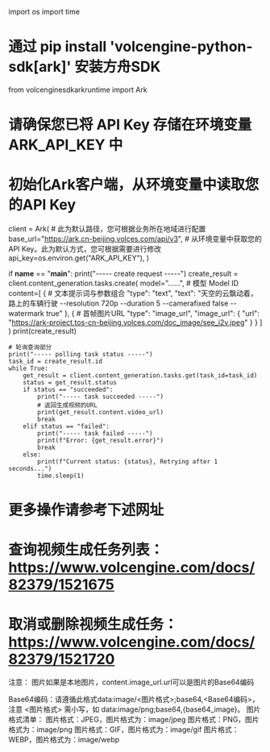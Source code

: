 import os
import time  
# 通过 pip install 'volcengine-python-sdk[ark]' 安装方舟SDK
from volcenginesdkarkruntime import Ark

# 请确保您已将 API Key 存储在环境变量 ARK_API_KEY 中
# 初始化Ark客户端，从环境变量中读取您的API Key
client = Ark(
    # 此为默认路径，您可根据业务所在地域进行配置
    base_url="https://ark.cn-beijing.volces.com/api/v3",
    # 从环境变量中获取您的 API Key。此为默认方式，您可根据需要进行修改
    api_key=os.environ.get("ARK_API_KEY"),
)

if __name__ == "__main__":
    print("----- create request -----")
    create_result = client.content_generation.tasks.create(
        model="……", # 模型 Model ID
        content=[
            {
                # 文本提示词与参数组合
                "type": "text",
                "text": "天空的云飘动着，路上的车辆行驶  --resolution 720p  --duration 5 --camerafixed false --watermark true"
            },
            {
                # 首帧图片URL
                "type": "image_url",
                "image_url": {
                    "url": "https://ark-project.tos-cn-beijing.volces.com/doc_image/see_i2v.jpeg" 
                }
            }
        ]
    )
    print(create_result)

    # 轮询查询部分
    print("----- polling task status -----")
    task_id = create_result.id
    while True:
        get_result = client.content_generation.tasks.get(task_id=task_id)
        status = get_result.status
        if status == "succeeded":
            print("----- task succeeded -----")
            # 返回生成视频的URL
            print(get_result.content.video_url)
            break
        elif status == "failed":
            print("----- task failed -----")
            print(f"Error: {get_result.error}")
            break
        else:
            print(f"Current status: {status}, Retrying after 1 seconds...")
            time.sleep(1)

# 更多操作请参考下述网址
# 查询视频生成任务列表：https://www.volcengine.com/docs/82379/1521675
# 取消或删除视频生成任务：https://www.volcengine.com/docs/82379/1521720

注意：
图片如果是本地图片，content.image_url.url可以是图片的Base64编码

Base64编码：请遵循此格式data:image/<图片格式>;base64,<Base64编码>，
注意 <图片格式> 需小写，如 data:image/png;base64,{base64_image}。
图片格式清单：
图片格式：JPEG，图片格式为：image/jpeg
图片格式：PNG，图片格式为：image/png
图片格式：GIF，图片格式为：image/gif
图片格式：WEBP，图片格式为：image/webp
